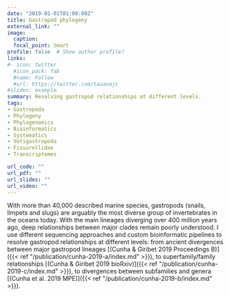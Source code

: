 ```yaml
---
date: "2019-01-01T01:00:00Z"
title: Gastropod phylogeny
external_link: ""
image:
  caption: 
  focal_point: Smart
profile: false  # Show author profile?
links:
#- icon: twitter
  #icon_pack: fab
  #name: Follow
  #url: https://twitter.com/tauanajc
#slides: example
summary: Resolving gastropod relationships at different levels.
tags:
- Gastropoda
- Phylogeny
- Phylogenomics
- Bioinformatics
- Systematics
- Vetigastropoda
- Fissurellidae
- Transcriptomes

url_code: ""
url_pdf: ""
url_slides: ""
url_video: ""
---
```


With more than 40,000 described marine species, gastropods (snails, limpets and slugs) are arguably the most diverse group of invertebrates in the oceans today. With the main lineages diverging over 400 million years ago, deep relationships between major clades remain poorly understood. I use different sequencing approaches and custom bioinformatic pipelines to resolve gastropod relationships at different levels: from ancient divergences between major gastropod lineages [(Cunha & Giribet 2019 Proceedings B)]({{< ref "/publication/cunha-2019-a/index.md" >}}), to superfamily/family relationships [(Cunha & Giribet 2019 bioRxiv)]({{< ref "/publication/cunha-2019-c/index.md" >}}), to divergences between subfamilies and genera [(Cunha et al. 2019 MPE)]({{< ref "/publication/cunha-2019-b/index.md" >}}).
